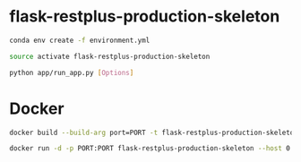 # flask-restplus-production-skeleton

```bash
conda env create -f environment.yml
```
```bash
source activate flask-restplus-production-skeleton
```
```bash
python app/run_app.py [Options]
```

# Docker
```bash
docker build --build-arg port=PORT -t flask-restplus-production-skeleton -f Dockerfile .
```
```bash
docker run -d -p PORT:PORT flask-restplus-production-skeleton --host 0.0.0.0 --port PORT
```

